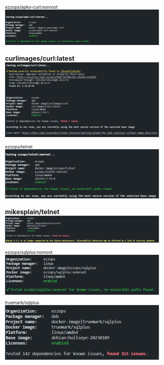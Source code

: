 ezzops/apko-curl:nonroot
![Alt text](image-2.png)

curlimages/curl:latest
![Alt text](image-1.png)
---
ezzops/telnet
![Alt text](image-3.png)

mikesplain/telnet
![Alt text](image-4.png)
---
ezzops/sqlplus:nonroot
![Alt text](image-6.png)

truemark/sqlplus
![Alt text](image-5.png)
